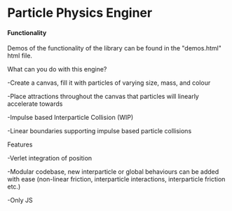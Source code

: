 # Particle Physics Enginer

#### Functionality
Demos of the functionality of the library can be found in the "demos.html" html file.

What can you do with this engine?

-Create a canvas, fill it with particles of varying size, mass, and colour

-Place attractions throughout the canvas that particles will linearly accelerate towards

-Impulse based Interparticle Collision (WIP)

-Linear boundaries supporting impulse based particle collisions

Features

-Verlet integration of position

-Modular codebase, new interparticle or global behaviours can be added with ease (non-linear friction, interparticle interactions, interparticle friction etc.)

-Only JS

